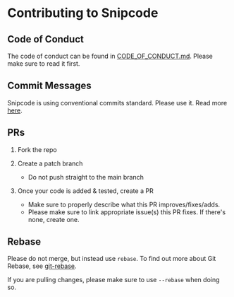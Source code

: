# Contributing to Snipcode

## Code of Conduct

The code of conduct can be found in [CODE_OF_CONDUCT.md](CODE_OF_CONDUCT.md). Please make sure to read it first.

## Commit Messages

Snipcode is using conventional commits standard. Please use it. Read more [here](https://www.conventionalcommits.org/en/v1.0.0/).

## PRs

1. Fork the repo
2. Create a patch branch

   - Do not push straight to the main branch

3. Once your code is added & tested, create a PR

   - Make sure to properly describe what this PR improves/fixes/adds.
   - Please make sure to link appropriate issue(s) this PR fixes. If there's none, create one.

## Rebase

Please do not merge, but instead use `rebase`. To find out more about Git Rebase, see [git-rebase](https://git-scm.com/docs/git-rebase).

If you are pulling changes, please make sure to use `--rebase` when doing so.
